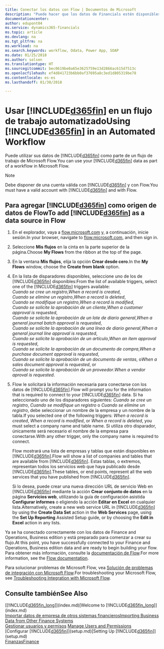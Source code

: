 ```yaml
---
title: Conectar los datos con Flow | Documentos de Microsoft
description: "Puede hacer que los datos de Financials estén disponibles como un origen de datos y especificar una URL de OData de sus servicios web para generar un flujo de trabajo automatizado."
documentationcenter: 
author: edupont04
ms.service: dynamics365-financials
ms.topic: article
ms.devlang: na
ms.tgt_pltfrm: na
ms.workload: na
ms.search.keywords: workflow, Odata, Power App, SOAP
ms.date: 01/25/2018
ms.author: solsen
ms.translationtype: HT
ms.sourcegitcommit: bec0619be0a65e3625759e13d2866ac615d7513c
ms.openlocfilehash: ef4d841723b6bb0af37695a8c3ed1d805319be78
ms.contentlocale: es-es
ms.lasthandoff: 01/30/2018

---
```

# <a name="using-included365finincludesd365finmdmd-in-an-automated-workflow"></a><span data-ttu-id="60c5a-103">Usar [!INCLUDE[d365fin](includes/d365fin_md.md)] en un flujo de trabajo automatizado</span><span class="sxs-lookup"><span data-stu-id="60c5a-103">Using [!INCLUDE[d365fin](includes/d365fin_md.md)] in an Automated Workflow</span></span>
<span data-ttu-id="60c5a-104">Puede utilizar sus datos de [!INCLUDE[d365fin](includes/d365fin_md.md)] como parte de un flujo de trabajo de Microsoft Flow.</span><span class="sxs-lookup"><span data-stu-id="60c5a-104">You can use your [!INCLUDE[d365fin](includes/d365fin_md.md)] data as part of a workflow in Microsoft Flow.</span></span>  

> [!NOTE]  
>   <span data-ttu-id="60c5a-105">Debe disponer de una cuenta válida con [!INCLUDE[d365fin](includes/d365fin_md.md)] y con Flow.</span><span class="sxs-lookup"><span data-stu-id="60c5a-105">You must have a valid account with [!INCLUDE[d365fin](includes/d365fin_md.md)] and with Flow.</span></span>  

## <a name="to-add-included365finincludesd365finmdmd-as-a-data-source-in-flow"></a><span data-ttu-id="60c5a-106">Para agregar [!INCLUDE[d365fin](includes/d365fin_md.md)] como origen de datos de Flow</span><span class="sxs-lookup"><span data-stu-id="60c5a-106">To add [!INCLUDE[d365fin](includes/d365fin_md.md)] as a data source in Flow</span></span>
1. <span data-ttu-id="60c5a-107">En el explorador, vaya a [flow.microsoft.com](https://flow.microsoft.com/en-us/) y, a continuación, inicie sesión.</span><span class="sxs-lookup"><span data-stu-id="60c5a-107">In your browser, navigate to [flow.microsoft.com](https://flow.microsoft.com/en-us/), and then sign in.</span></span>
2. <span data-ttu-id="60c5a-108">Seleccione **Mis flujos** en la cinta en la parte superior de la página.</span><span class="sxs-lookup"><span data-stu-id="60c5a-108">Choose **My Flows** from the ribbon at the top of the page.</span></span>
3. <span data-ttu-id="60c5a-109">En la ventana **Mis flujos**, elija la opción **Crear desde cero**.</span><span class="sxs-lookup"><span data-stu-id="60c5a-109">In the **My Flows** window, choose the **Create from blank** option.</span></span>
4. <span data-ttu-id="60c5a-110">En la lista de disparadores disponibles, seleccione uno de los de [!INCLUDE[d365fin](includes/d365fin_md.md)] disponibles:</span><span class="sxs-lookup"><span data-stu-id="60c5a-110">From the list of available triggers, select one of the [!INCLUDE[d365fin](includes/d365fin_md.md)] triggers available:</span></span>  
    <span data-ttu-id="60c5a-111">*Cuando se cree un registro*,</span><span class="sxs-lookup"><span data-stu-id="60c5a-111">*When a record is created*,</span></span>  
    <span data-ttu-id="60c5a-112">*Cuando se elimine un registro*,</span><span class="sxs-lookup"><span data-stu-id="60c5a-112">*When a record is deleted*,</span></span>  
    <span data-ttu-id="60c5a-113">*Cuando se modifique un registro*,</span><span class="sxs-lookup"><span data-stu-id="60c5a-113">*When a record is modified*,</span></span>  
    <span data-ttu-id="60c5a-114">*Cuando se solicite la aprobación de un cliente*,</span><span class="sxs-lookup"><span data-stu-id="60c5a-114">*When a customer approval is requested*,</span></span>  
    <span data-ttu-id="60c5a-115">*Cuando se solicite la aprobación de un lote de diario general*,</span><span class="sxs-lookup"><span data-stu-id="60c5a-115">*When a general journal batch approval is requested*,</span></span>  
    <span data-ttu-id="60c5a-116">*Cuando se solicite la aprobación de una línea de diario general*,</span><span class="sxs-lookup"><span data-stu-id="60c5a-116">*When a general journal line approval is requested*,</span></span>  
    <span data-ttu-id="60c5a-117">*Cuando se solicite la aprobación de un artículo*,</span><span class="sxs-lookup"><span data-stu-id="60c5a-117">*When an item approval is requested*,</span></span>  
    <span data-ttu-id="60c5a-118">*Cuando se solicite la aprobación de un documento de compra*,</span><span class="sxs-lookup"><span data-stu-id="60c5a-118">*When a purchase document approval is requested*,</span></span>  
    <span data-ttu-id="60c5a-119">*Cuando se solicite la aprobación de un documento de ventas*, o</span><span class="sxs-lookup"><span data-stu-id="60c5a-119">*When a sales document approval is requested*, or</span></span>  
    <span data-ttu-id="60c5a-120">*Cuando se solicite la aprobación de un proveedor*.</span><span class="sxs-lookup"><span data-stu-id="60c5a-120">*When a vendor aproval is requested*.</span></span>
5. <span data-ttu-id="60c5a-121">Flow le solicitará la información necesaria para conectarse con los datos de [!INCLUDE[d365fin](includes/d365fin_md.md)].</span><span class="sxs-lookup"><span data-stu-id="60c5a-121">Flow will prompt you for the information that is required to connect to your [!INCLUDE[d365fin](includes/d365fin_md.md)] data.</span></span> <span data-ttu-id="60c5a-122">Si ha seleccionado uno de los disparadores siguientes: *Cuando se cree un registro*, *Cuando se modifique un registro* o *Cuando se elimine un registro*, debe seleccionar un nombre de la empresa y un nombre de la tabla.</span><span class="sxs-lookup"><span data-stu-id="60c5a-122">If you selected one of the following triggers: *When a record is created*, *When a record is modified*, or *When a record is deleted*, you must select a company name and table name.</span></span> <span data-ttu-id="60c5a-123">Si utiliza otro disparador, únicamente será necesario el nombre de la empresa para conectarse.</span><span class="sxs-lookup"><span data-stu-id="60c5a-123">With any other trigger, only the company name is required to connect.</span></span>

   <span data-ttu-id="60c5a-124">Flow mostrará una lista de empresas y tablas que están disponibles en [!INCLUDE[d365fin](includes/d365fin_md.md)].</span><span class="sxs-lookup"><span data-stu-id="60c5a-124">Flow will show a list of companies and tables that are available from [!INCLUDE[d365fin](includes/d365fin_md.md)].</span></span> <span data-ttu-id="60c5a-125">Estas tablas, o extremos, representan todos los servicios web que haya publicado desde [!INCLUDE[d365fin](includes/d365fin_md.md)].</span><span class="sxs-lookup"><span data-stu-id="60c5a-125">These tables, or end points, represent all the web services that you have published from [!INCLUDE[d365fin](includes/d365fin_md.md)].</span></span>

   <span data-ttu-id="60c5a-126">Si lo desea, puede crear una nueva dirección URL de servicio Web en [!INCLUDE[d365fin](includes/d365fin_md.md)] mediante la acción **Crear conjunto de datos** en la página **Servicios web**, utilizando la guía de configuración asistida **Configurar informes** o eligiendo la acción **Editar en Excel** en cualquier lista.</span><span class="sxs-lookup"><span data-stu-id="60c5a-126">Alternatively, create a new web service URL in [!INCLUDE[d365fin](includes/d365fin_md.md)] by using the **Create Data Set** action in the **Web Services** page, using the **Set Up Reporting** Assisted Setup guide, or by choosing the **Edit in Excel** action in any lists.</span></span>

<span data-ttu-id="60c5a-127">Ya se ha conectado correctamente con los datos de Finance and Operations, Business edition y está preparado para comenzar a crear su flujo.</span><span class="sxs-lookup"><span data-stu-id="60c5a-127">At this point, you have successfully connected to your Finance and Operations, Business edition data and are ready to begin building your flow.</span></span> <span data-ttu-id="60c5a-128">Para obtener más información, consulte la [documentación de Flow](https://flow.microsoft.com/documentation/getting-started/).</span><span class="sxs-lookup"><span data-stu-id="60c5a-128">For more information, see the [Flow documentation](https://flow.microsoft.com/documentation/getting-started/).</span></span>

<span data-ttu-id="60c5a-129">Para solucionar problemas de Microsoft Flow, vea [Solución de problemas de integración con Microsoft Flow](across-troubleshooting-how-use-financials-data-source-flow.md).</span><span class="sxs-lookup"><span data-stu-id="60c5a-129">For troubleshooting your Microsoft Flow, see [Troubleshooting Integration with Microsoft Flow](across-troubleshooting-how-use-financials-data-source-flow.md).</span></span>

## <a name="see-also"></a><span data-ttu-id="60c5a-130">Consulte también</span><span class="sxs-lookup"><span data-stu-id="60c5a-130">See Also</span></span>
<span data-ttu-id="60c5a-131">[[!INCLUDE[d365fin_long](includes/d365fin_long_md.md)]](index.md)</span><span class="sxs-lookup"><span data-stu-id="60c5a-131">[Welcome to [!INCLUDE[d365fin_long](includes/d365fin_long_md.md)]](index.md)</span></span>  
[<span data-ttu-id="60c5a-132">Importar datos de empresa de otros sistemas financieros</span><span class="sxs-lookup"><span data-stu-id="60c5a-132">Importing Business Data from Other Finance Systems</span></span>](upload-data.md)  
<span data-ttu-id="60c5a-133">[Gestionar usuarios y permisos](ui-how-users-permissions.md)  </span><span class="sxs-lookup"><span data-stu-id="60c5a-133">[Manage Users and Permissions](ui-how-users-permissions.md)  </span></span>  
<span data-ttu-id="60c5a-134">[Configurar [!INCLUDE[d365fin](includes/d365fin_md.md)]](setup.md)</span><span class="sxs-lookup"><span data-stu-id="60c5a-134">[Setting Up [!INCLUDE[d365fin](includes/d365fin_md.md)]](setup.md)</span></span>  
[<span data-ttu-id="60c5a-135">Finanzas</span><span class="sxs-lookup"><span data-stu-id="60c5a-135">Finance</span></span>](finance.md)  

